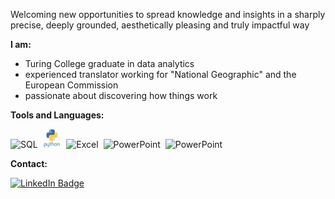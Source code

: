 Welcoming new opportunities to spread knowledge and insights in a sharply precise, deeply grounded, aesthetically pleasing and truly impactful way

<b>I am:</b>
- Turing College graduate in data analytics
- experienced translator working for "National Geographic" and the European Commission
- passionate about discovering how things work


<b>Tools and Languages:</b>
<div>
  <img src="https://github.com/redbooth/free-file-icons/blob/master/512px/sql.png" title="SQL" alt="SQL" width="30" height="30"/>&nbsp;
  <img src="https://github.com/devicons/devicon/blob/master/icons/python/python-original-wordmark.svg" title="Python"  alt="Python" width="30" height="30"/>&nbsp;
  <img src="https://github.com/sempostma/office365-icons/blob/master/svg/excel.svg" title="Excel"  alt="Excel" width="30" height="30"/>&nbsp;
  <img src="https://github.com/sempostma/office365-icons/blob/master/svg/powerpoint.svg"  alt="PowerPoint" width="30" height="30"/>&nbsp;
  <img src=" https://www.google.com/imgres?imgurl=https%3A%2F%2Fwww.svgrepo.com%2Fshow%2F330864%2Flooker.svg&tbnid=Kyt0qk_PioWbyM&vet=12ahUKEwjr96rnlvmBAxUWLOwKHUOvDWAQMygKegQIARBa..i&imgrefurl=https%3A%2F%2Fwww.svgrepo.com%2Fsvg%2F330864%2Flooker&docid=EdM1AFMyyHm-mM&w=800&h=800&q=google%20looker%20studio%20icon&hl=en&ved=2ahUKEwjr96rnlvmBAxUWLOwKHUOvDWAQMygKegQIARBa"  alt="PowerPoint" width="30" height="30"/>&nbsp;
 
</div>


<b>Contact:</b>  
<div id="badges">
  <a href="https://www.linkedin.com/in/alvyda-stepavi%C4%8Di%C5%ABt%C4%97-7479a976/">
    <img src="https://img.shields.io/badge/LinkedIn-blue?style=for-the-badge&logo=linkedin&logoColor=white" alt="LinkedIn Badge"/>
  </a>
</div>
